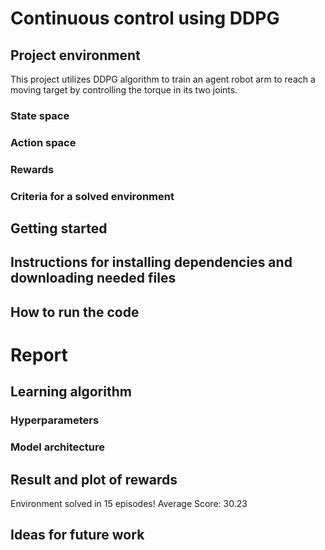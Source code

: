 # Continuous control using DDPG
## Project environment
This project utilizes DDPG algorithm to train an agent robot arm to reach a moving target by controlling the torque in its two joints.
### State space

### Action space

### Rewards

### Criteria for a solved environment

## Getting started

## Instructions for installing dependencies and downloading needed files

## How to run the code

# Report

## Learning algorithm

### Hyperparameters

### Model architecture

## Result and plot of rewards
Environment solved in 15 episodes!	Average Score: 30.23

## Ideas for future work
